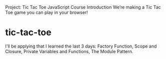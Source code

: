 Project: Tic Tac Toe
JavaScript Course
Introduction
We’re making a Tic Tac Toe game you can play in your browser!
# tic-tac-toe
I'll be applying that I learned the last 3 days: Factory Function, Scope and Closure, Private Variables and Functions, The Module Pattern.
